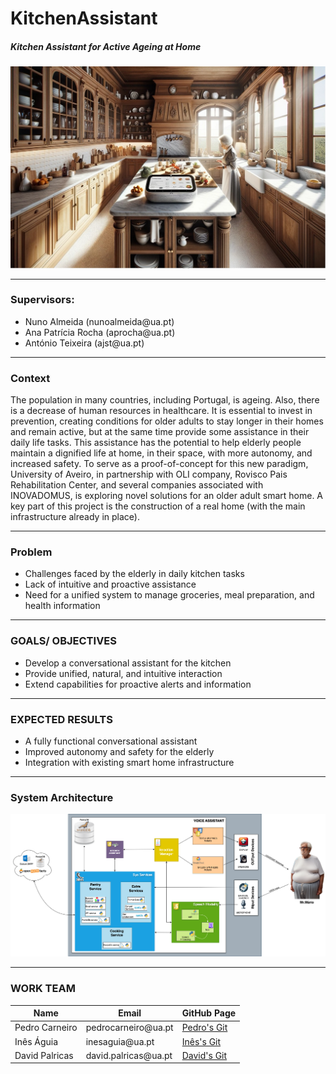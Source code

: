 <h1>KitchenAssistant</h1>
<h5>Kitchen Assistant for Active Ageing at Home</h5>
<img src="/readme/img/kitchenAssistant.jpg" alt="Alt Text"> 

<hr>

<h3>Supervisors:</h3>
<ul>
  <li>Nuno Almeida (nunoalmeida@ua.pt)</li>
  <li>Ana Patrícia Rocha (aprocha@ua.pt)</li>
  <li>António Teixeira (ajst@ua.pt)</li>
</ul>

<hr>

<h3>Context</h3>
<p>The population in many countries, including Portugal, is ageing. Also, there is a decrease of human resources in healthcare. It is essential to invest in prevention, creating conditions for older adults to stay longer in their homes and remain active, but at the same time provide some assistance in their daily life tasks. This assistance has the potential to help elderly people maintain a dignified life at home, in their space, with more autonomy, and increased safety. To serve as a proof-of-concept for this new paradigm, University of Aveiro, in partnership with OLI company, Rovisco Pais Rehabilitation Center, and several companies associated with INOVADOMUS, is exploring novel solutions for an older adult smart home. A key part of this project is the construction of a real home (with the main infrastructure already in place).</p>

<hr>

<h3>Problem</h3>
<ul>
  <li>Challenges faced by the elderly in daily kitchen tasks</li>
  <li>Lack of intuitive and proactive assistance</li>
  <li>Need for a unified system to manage groceries, meal preparation, and health information</li>
</ul>

<hr>

<h3>GOALS/ OBJECTIVES</h3>
<ul>
  <li>Develop a conversational assistant for the kitchen</li>
  <li>Provide unified, natural, and intuitive interaction</li>
  <li>Extend capabilities for proactive alerts and information</li>
</ul>

<hr>

  <h3>EXPECTED RESULTS</h3>
  <ul>
    <li>A fully functional conversational assistant</li>
    <li>Improved autonomy and safety for the elderly</li>
    <li>Integration with existing smart home infrastructure</li>
  </ul>
  
  <hr>
  
  <h3>System Architecture</h3>
  <img src="/readme/img/system_architecture.png" alt="System-Architecure-Image"> 
  
  <hr>
  
<h3>WORK TEAM</h3>

<table>
    <thead>
        <tr>
            <th>Name</th>
            <th>Email</th>
            <th>GitHub Page</th>
        </tr>
    </thead>
    <tbody>
        <tr>
            <td>Pedro Carneiro</td>
            <td>pedrocarneiro@ua.pt</td>
            <td><a href="https://github.com/PedroMiguelTorresCarneiro">Pedro's Git</a></td>
        </tr>
        <tr>
            <td>Inês Águia</td>
            <td>inesaguia@ua.pt</td>
            <td><a href="https://github.com/inesaguia">Inês's Git</a></td>
        </tr>
        <tr>
            <td>David Palricas</td>
            <td>david.palricas@ua.pt</td>
            <td><a href="https://github.com/DavidPalricas">David's Git</a></td>
        </tr>
    </tbody>
</table>
